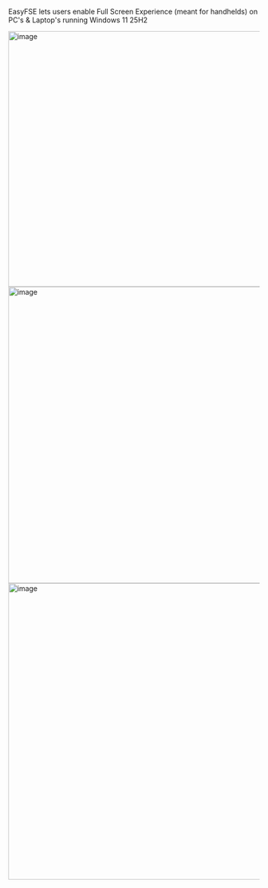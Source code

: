 EasyFSE lets users enable Full Screen Experience (meant for handhelds) on PC's & Laptop's running Windows 11 25H2

<img width="979" height="512" alt="image" src="https://github.com/user-attachments/assets/e9e014d5-65a8-4adb-b1cc-4d294fc0a9bc" />
<img width="916" height="594" alt="image" src="https://github.com/user-attachments/assets/f212f20b-4d79-4e90-b236-9613c06624c9" />
<img width="916" height="594" alt="image" src="https://github.com/user-attachments/assets/f512081c-ec60-4121-b911-bb639259edc1" />

